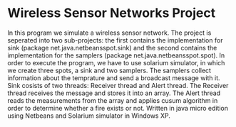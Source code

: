 # Wireless Sensor Networks Project
In this program we simulate a wireless sensor network. The project is seperated into two sub-projects: the first contains the implementation for sink (package net.java.netbeansspot.sink) and the second contains the implementation for the samplers (package net.java.netbeansspot.spot). In order to execute the program, we have to use solarium simulator, in which we create three spots, a sink and two samplers. The samplers collect information about the temprature and send a broadcast message with it. Sink cosists of two threads: Receiver thread and Alert thread. The Receiver thread receives the message and stores it into an array. The Alert thread reads the measurements from the array and applies cusum algorithm in order to determine whether a fire exists or not. Written in java micro edition using Netbeans and Solarium simulator in Windows XP.
